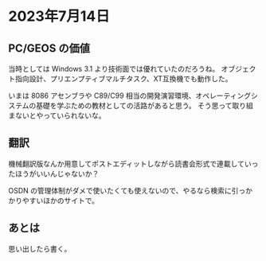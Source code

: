 # 2023年7月14日

## PC/GEOS の価値

当時としては Windows 3.1 より技術面では優れていたのだろうね。
オブジェクト指向設計、プリエンプティブマルチタスク、XT互換機でも動作した。

いまは 8086 アセンブラや C89/C99 相当の開発演習環境、オペレーティングシステムの基礎を学ぶための教材としての活路があると思う。
そう思って取り組まないとやっていられないな。

## 翻訳

機械翻訳版なんか用意してポストエディットしながら読書会形式で連載していったほうがいいんじゃないか？

OSDN の管理体制がダメで使いたくても使えないので、やるなら検索に引っかかりやすいほかのサイトで。

## あとは

思い出したら書く。

